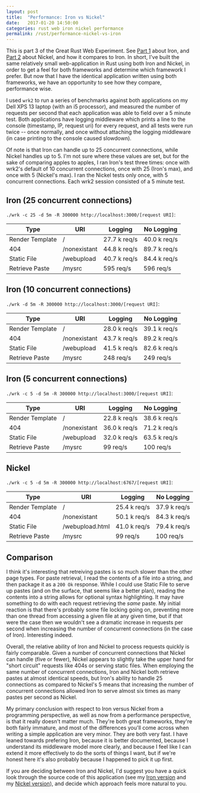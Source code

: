 ```yaml
---
layout: post
title:  "Performance: Iron vs Nickel"
date:   2017-01-20 14:50:00
categories: rust web iron nickel performance
permalink: /rust/performance-nickel-vs-iron
---
```


This is part 3 of the Great Rust Web Experiment. See [Part 1](/rust/iron-getting-started) about Iron, and [Part 2](/rust/nickel-getting-started) about Nickel, and how it compares to Iron. In short, I've built the same relatively small web-application in Rust using both Iron and Nickel, in order to get a feel for both frameworks and determine which framework I prefer. But now that I have the identical application written using both frameworks, we have an opportunity to see how they compare, performance wise.

I used `wrk2` to run a series of benchmarks against both applications on my Dell XPS 13 laptop (with an i5 processor), and measured the number of requests per second that each application was able to field over a 5 minute test. Both applications have logging middleware which prints a line to the console (timestamp, IP, request uri) for every request, and all tests were run twice -- once normally, and once without attaching the logging middleware (in case printing to the console caused slowdown).

Of note is that Iron can handle up to 25 concurrent connections, while Nickel handles up to 5. I'm not sure where these values are set, but for the sake of comparing apples to apples, I ran Iron's test three times: once with wrk2's default of 10 concurrent connections, once with 25 (Iron's max), and once with 5 (Nickel's max). I ran the Nickel tests only once, with 5 concurrent connections. Each wrk2 session consisted of a 5 minute test.

## Iron (25 concurrent connections)

`./wrk -c 25 -d 5m -R 300000 http://localhost:3000/[request URI]`:

| Type            | URI          | Logging      | No Logging   |
|-----------------|--------------|--------------|--------------|
| Render Template | /            | 27.7 k req/s | 40.0 k req/s |
| 404             | /nonexistant | 44.8 k req/s | 89.7 k req/s |
| Static File     | /webupload   | 40.7 k req/s | 84.4 k req/s |
| Retrieve Paste  | /mysrc       | 595 req/s    | 596 req/s    |

## Iron (10 concurrent connections)

`./wrk -d 5m -R 300000 http://localhost:3000/[request URI]`:

| Type            | URI          | Logging      | No Logging   |
|-----------------|--------------|--------------|--------------|
| Render Template | /            | 28.0 k req/s | 39.1 k req/s |
| 404             | /nonexistant | 43.7 k req/s | 89.2 k req/s |
| Static File     | /webupload   | 41.5 k req/s | 82.6 k req/s |
| Retrieve Paste  | /mysrc       | 248 req/s    | 249 req/s    |

<!--
## Iron (7 concurrent connections)

`./wrk -c 7 -d 5m -R 300000 http://localhost:3000/[request URI]`:

| Type            | URI          | Logging      | No Logging   |
|-----------------|--------------|--------------|--------------|
| Render Template | /            | 27.2 k req/s | 39.0 k req/s |
| 404             | /nonexistant | 41.9 k req/s | 81.4 k req/s |
| Static File     | /webupload   | 40.9 k req/s | 77.6 k req/s |
| Retrieve Paste  | /mysrc       | 149 req/s    | 149 req/s    |
-->

## Iron (5 concurrent connections)

`./wrk -c 5 -d 5m -R 300000 http://localhost:3000/[request URI]`:

| Type            | URI          | Logging      | No Logging   |
|-----------------|--------------|--------------|--------------|
| Render Template | /            | 22.8 k req/s | 38.6 k req/s |
| 404             | /nonexistant | 36.0 k req/s | 71.2 k req/s |
| Static File     | /webupload   | 32.0 k req/s | 63.5 k req/s |
| Retrieve Paste  | /mysrc       | 99  req/s    | 100 req/s    |

## Nickel

`./wrk -c 5 -d 5m -R 300000 http://localhost:6767/[request URI]`:

| Type            | URI             | Logging      | No Logging    |
|-----------------|-----------------|--------------|---------------|
| Render Template | /               | 25.4 k req/s | 37.9 k req/s  |
| 404             | /nonexistant    | 50.1 k req/s | 84.3  k req/s |
| Static File     | /webupload.html | 41.0 k req/s | 79.4  k req/s |
| Retrieve Paste  | /mysrc          | 99  req/s    | 100 req/s     |

## Comparison

I think it's interesting that retreiving pastes is so much slower than the other page types. For paste retrieval, I read the contents of a file into a string, and then package it as a `200 Ok` response. While I could use Static File to serve up pastes (and on the surface, that seems like a better plan), reading the contents into a string allows for optional syntax highlighting. It may have something to do with each request retrieving the *same* paste. My initial reaction is that there's probably some file locking going on, preventing more than one thread from accessing a given file at any given time, but if that were the case then we wouldn't see a dramatic increase in requests per second when increasing the number of concurrent connections (in the case of Iron). Interesting indeed.

Overall, the relative ability of Iron and Nickel to process requests quickly is fairly comparable. Given a number of concurrent connections that Nickel can handle (five or fewer), Nickel appears to slightly take the upper hand for "short circuit" requests like 404s or serving static files. When employing the same number of concurrent connections, Iron and Nickel both retrieve pastes at almost identical speeds, but Iron's ability to handle 25 connections as compared to Nickel's 5 means that increasing the number of concurrent connections allowed Iron to serve almost six times as many pastes per second as Nickel.

My primary conclusion with respect to Iron versus Nickel from a programming perspective, as well as now from a performance perspective, is that it really doesn't matter much. They're both great frameworks, they're both fairly immature, and most of the differences you'll come across when writing a simple application are very minor. They are both very fast. I have leaned towards prefering Iron, because it is better documented, because I understand its middleware model more clearly, and because I feel like I can extend it more effectively to do the sorts of things I want, but if we're honest here it's also probably because I happened to pick it up first.

If you are deciding between Iron and Nickel, I'd suggest you have a quick look through the source code of this application (see my [Iron version](https://github.com/ojensen5115/pastebin-iron/blob/master/src/main.rs) and my [Nickel version](https://github.com/ojensen5115/pastebin-nickel/blob/master/src/main.rs)), and decide which approach feels more natural to you.